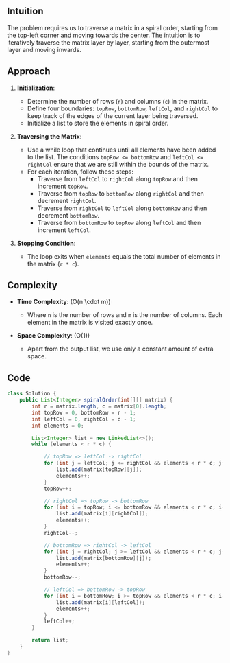 ## Intuition
The problem requires us to traverse a matrix in a spiral order, starting from the top-left corner and moving towards the center. The intuition is to iteratively traverse the matrix layer by layer, starting from the outermost layer and moving inwards.

## Approach
1. **Initialization**:
   - Determine the number of rows (`r`) and columns (`c`) in the matrix.
   - Define four boundaries: `topRow`, `bottomRow`, `leftCol`, and `rightCol` to keep track of the edges of the current layer being traversed.
   - Initialize a list to store the elements in spiral order.

2. **Traversing the Matrix**:
   - Use a while loop that continues until all elements have been added to the list. The conditions `topRow <= bottomRow` and `leftCol <= rightCol` ensure that we are still within the bounds of the matrix.
   - For each iteration, follow these steps:
     - Traverse from `leftCol` to `rightCol` along `topRow` and then increment `topRow`.
     - Traverse from `topRow` to `bottomRow` along `rightCol` and then decrement `rightCol`.
     - Traverse from `rightCol` to `leftCol` along `bottomRow` and then decrement `bottomRow`.
     - Traverse from `bottomRow` to `topRow` along `leftCol` and then increment `leftCol`.

3. **Stopping Condition**:
   - The loop exits when `elements` equals the total number of elements in the matrix (`r * c`).

## Complexity
- **Time Complexity**: \(O(n \cdot m)\)
  - Where `n` is the number of rows and `m` is the number of columns. Each element in the matrix is visited exactly once.

- **Space Complexity**: \(O(1)\)
  - Apart from the output list, we use only a constant amount of extra space.

## Code
```java
class Solution {
    public List<Integer> spiralOrder(int[][] matrix) {
        int r = matrix.length, c = matrix[0].length;
        int topRow = 0, bottomRow = r - 1;
        int leftCol = 0, rightCol = c - 1;
        int elements = 0;

        List<Integer> list = new LinkedList<>();
        while (elements < r * c) {

            // topRow => leftCol -> rightCol
            for (int j = leftCol; j <= rightCol && elements < r * c; j++) {
                list.add(matrix[topRow][j]);
                elements++;
            }
            topRow++;

            // rightCol => topRow -> bottomRow
            for (int i = topRow; i <= bottomRow && elements < r * c; i++) {
                list.add(matrix[i][rightCol]);
                elements++;
            }
            rightCol--;

            // bottomRow => rightCol -> leftCol
            for (int j = rightCol; j >= leftCol && elements < r * c; j--) {
                list.add(matrix[bottomRow][j]);
                elements++;
            }
            bottomRow--;

            // leftCol => bottomRow -> topRow
            for (int i = bottomRow; i >= topRow && elements < r * c; i--) {
                list.add(matrix[i][leftCol]);
                elements++;
            }
            leftCol++;
        }

        return list;
    }
}
```

